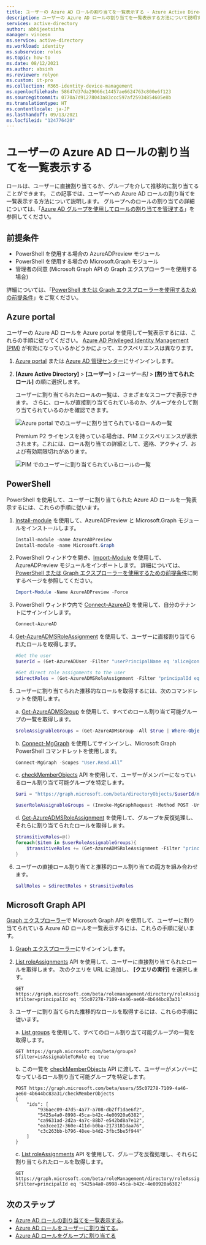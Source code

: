 ```yaml
---
title: ユーザーの Azure AD ロールの割り当てを一覧表示する - Azure Active Directory
description: ユーザーの Azure AD ロールの割り当てを一覧表示する方法について説明する
services: active-directory
author: abhijeetsinha
manager: vincesm
ms.service: active-directory
ms.workload: identity
ms.subservice: roles
ms.topic: how-to
ms.date: 08/12/2021
ms.author: absinh
ms.reviewer: rolyon
ms.custom: it-pro
ms.collection: M365-identity-device-management
ms.openlocfilehash: 58647d37da29066c14457ae6624763c800e6f123
ms.sourcegitcommit: 0770a7d91278043a83ccc597af25934854605e8b
ms.translationtype: HT
ms.contentlocale: ja-JP
ms.lasthandoff: 09/13/2021
ms.locfileid: "124776420"
---
```

# <a name="list-azure-ad-role-assignments-for-a-user"></a>ユーザーの Azure AD ロールの割り当てを一覧表示する

ロールは、ユーザーに直接割り当てるか、グループを介して推移的に割り当てることができます。 この記事では、ユーザーへの Azure AD ロールの割り当てを一覧表示する方法について説明します。 グループへのロールの割り当ての詳細については、「[Azure AD グループを使用してロールの割り当てを管理する](groups-concept.md)」を参照してください。

## <a name="prerequisites"></a>前提条件

- PowerShell を使用する場合の AzureADPreview モジュール
- PowerShell を使用する場合の Microsoft.Graph モジュール
- 管理者の同意 (Microsoft Graph API の Graph エクスプローラーを使用する場合)

詳細については、「[PowerShell または Graph エクスプローラーを使用するための前提条件](prerequisites.md)」をご覧ください。

## <a name="azure-portal"></a>Azure portal
ユーザーの Azure AD ロールを Azure portal を使用して一覧表示するには、これらの手順に従ってください。 [Azure AD Privileged Identity Management (PIM)](../privileged-identity-management/pim-configure.md) が有効になっているかどうかによって、エクスペリエンスは異なります。

1. [Azure portal](https://portal.azure.com) または [Azure AD 管理センター](https://aad.portal.azure.com)にサインインします。

2. **[Azure Active Directory]**  >  **[ユーザー]**  >  *[ユーザー名]*  >  **[割り当てられたロール]** の順に選択します。

    ユーザーに割り当てられたロールの一覧は、さまざまなスコープで表示できます。 さらに、ロールが直接割り当てられているのか、グループを介して割り当てられているのかを確認できます。
    
    ![Azure portal でのユーザーに割り当てられているロールの一覧](./media/list-role-assignments-users/list-role-definition.png)

    Premium P2 ライセンスを持っている場合は、PIM エクスペリエンスが表示されます。これには、ロール割り当ての詳細として、適格、アクティブ、および有効期限切れがあります。

    ![PIM でのユーザーに割り当てられているロールの一覧](./media/list-role-assignments-users/list-role-definition-pim.png)

## <a name="powershell"></a>PowerShell

PowerShell を使用して、ユーザーに割り当てられた Azure AD ロールを一覧表示するには、これらの手順に従います。

1. [Install-module](/powershell/azure/active-directory/install-adv2) を使用して、AzureADPreview と Microsoft.Graph モジュールをインストールします。
  
    ```powershell
    Install-module -name AzureADPreview
    Install-module -name Microsoft.Graph
    ```
  
2. PowerShell ウィンドウを開き、[Import-Module](/powershell/module/microsoft.powershell.core/import-module) を使用して、AzureADPreview モジュールをインポートします。 詳細については、[PowerShell または Graph エクスプローラーを使用するための前提条件](prerequisites.md)に関するページを参照してください。

    ```powershell
    Import-Module -Name AzureADPreview -Force
    ```

3. PowerShell ウィンドウ内で [Connect-AzureAD](/powershell/module/azuread/connect-azuread) を使用して、自分のテナントにサインインします。

    ```powershell
    Connect-AzureAD
    ```
4. [Get-AzureADMSRoleAssignment](/powershell/module/azuread/get-azureadmsroleassignment) を使用して、ユーザーに直接割り当てられたロールを取得します。

    ```powershell
    #Get the user
    $userId = (Get-AzureADUser -Filter "userPrincipalName eq 'alice@contoso.com'").ObjectId

    #Get direct role assignments to the user
    $directRoles = (Get-AzureADMSRoleAssignment -Filter "principalId eq '$userId'").RoleDefinitionId
    ```

5. ユーザーに割り当てられた推移的なロールを取得するには、次のコマンドレットを使用します。
  
    a. [Get-AzureADMSGroup](/powershell/module/azuread/get-azureadmsgroup) を使用して、すべてのロール割り当て可能グループの一覧を取得します。  
  
      ```powershell
      $roleAssignableGroups = (Get-AzureADMsGroup -All $true | Where-Object IsAssignableToRole -EQ 'True').Id
      ```

    b. [Connect-MgGraph](/graph/powershell/get-started) を使用してサインインし、Microsoft Graph PowerShell コマンドレットを使用します。
  
      ```powershell
      Connect-MgGraph -Scopes "User.Read.All”
      ```
  
    c. [checkMemberObjects](/graph/api/user-checkmemberobjects) API を使用して、ユーザーがメンバーになっているロール割り当て可能グループを特定します。 
    
      ```powershell
      $uri = "https://graph.microsoft.com/beta/directoryObjects/$userId/microsoft.graph.checkMemberObjects"

      $userRoleAssignableGroups = (Invoke-MgGraphRequest -Method POST -Uri $uri -Body @{"ids"= $roleAssignableGroups}).value
      ```
  
    d. [Get-AzureADMSRoleAssignment](/powershell/module/azuread/get-azureadmsroleassignment) を使用して、グループを反復処理し、それらに割り当てられたロールを取得します。
  
      ```powershell
      $transitiveRoles=@()
      foreach($item in $userRoleAssignableGroups){
          $transitiveRoles += (Get-AzureADMSRoleAssignment -Filter "principalId eq '$item'").RoleDefinitionId
      }
      ```

6. ユーザーの直接ロール割り当てと推移的ロール割り当ての両方を組み合わせます。
  
    ```powershell
    $allRoles = $directRoles + $transitiveRoles
    ```
  
## <a name="microsoft-graph-api"></a>Microsoft Graph API

[Graph エクスプローラー](https://aka.ms/ge)で Microsoft Graph API を使用して、ユーザーに割り当てられている Azure AD ロールを一覧表示するには、これらの手順に従います。

1. [Graph エクスプローラー](https://aka.ms/ge)にサインインします。

1. [List roleAssignments](/graph/api/rbacapplication-list-roleassignments) API を使用して、ユーザーに直接割り当てられたロールを取得します。 次のクエリを URL に追加し、 **[クエリの実行]** を選択します。

   ```HTTP
   GET https://graph.microsoft.com/beta/rolemanagement/directory/roleAssignments?$filter=principalId eq '55c07278-7109-4a46-ae60-4b644bc83a31'
   ```
  
3. ユーザーに割り当てられた推移的なロールを取得するには、これらの手順に従います。

    a. [List groups](/graph/api/group-list) を使用して、すべてのロール割り当て可能グループの一覧を取得します。
  
      ```HTTP
      GET https://graph.microsoft.com/beta/groups?$filter=isAssignableToRole eq true 
      ```
  
    b. この一覧を [checkMemberObjects](/graph/api/user-checkmemberobjects) API に渡して、ユーザーがメンバーになっているロール割り当て可能グループを特定します。 
    
      ```HTTP
      POST https://graph.microsoft.com/beta/users/55c07278-7109-4a46-ae60-4b644bc83a31/checkMemberObjects
      {
          "ids": [
              "936aec09-47d5-4a77-a708-db2ff1dae6f2",
              "5425a4a0-8998-45ca-b42c-4e00920a6382",
              "ca9631ad-2d2a-4a7c-88b7-e542bd8a7e12",
              "ea3cee12-360e-411d-b0ba-2173181daa76",
              "c3c263bb-b796-48ee-b4d2-3fbc5be5f944"
          ]
      }
      ```
  
    c. [List roleAssignments](/graph/api/rbacapplication-list-roleassignments) API を使用して、グループを反復処理し、それらに割り当てられたロールを取得します。
  
      ```HTTP
      GET https://graph.microsoft.com/beta/roleManagement/directory/roleAssignments?$filter=principalId eq '5425a4a0-8998-45ca-b42c-4e00920a6382' 
      ```

## <a name="next-steps"></a>次のステップ

* [Azure AD ロールの割り当てを一覧表示する](view-assignments.md)。
* [Azure AD ロールをユーザーに割り当てる](manage-roles-portal.md)。
* [Azure AD ロールをグループに割り当てる](groups-assign-role.md)
